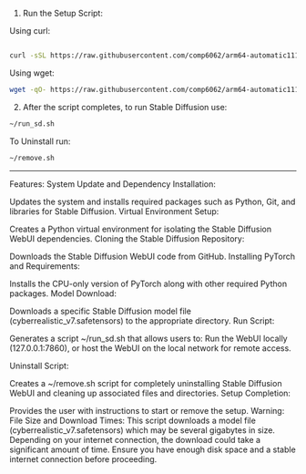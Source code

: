 1. Run the Setup Script:

Using curl:
```bash

curl -sSL https://raw.githubusercontent.com/comp6062/arm64-automatic1111/main/setup_sd.sh | bash
```
Using wget:
```bash
wget -qO- https://raw.githubusercontent.com/comp6062/arm64-automatic1111/main/setup_sd.sh | bash
```
2. After the script completes, to run Stable Diffusion use:

```bash
~/run_sd.sh
```

To Uninstall run: 

```bash
~/remove.sh
```


-----------------------------------------------------------------------------------------------------------------------



Features:
System Update and Dependency Installation:

Updates the system and installs required packages such as Python, Git, and libraries for Stable Diffusion.
Virtual Environment Setup:

Creates a Python virtual environment for isolating the Stable Diffusion WebUI dependencies.
Cloning the Stable Diffusion Repository:

Downloads the Stable Diffusion WebUI code from GitHub.
Installing PyTorch and Requirements:

Installs the CPU-only version of PyTorch along with other required Python packages.
Model Download:

Downloads a specific Stable Diffusion model file (cyberrealistic_v7.safetensors) to the appropriate directory.
Run Script:

Generates a script ~/run_sd.sh that allows users to:
Run the WebUI locally (127.0.0.1:7860), or 
host the WebUI on the local network for remote access.


Uninstall Script:

Creates a ~/remove.sh script for completely uninstalling Stable Diffusion WebUI and cleaning up associated files and directories.
Setup Completion:

Provides the user with instructions to start or remove the setup.
Warning:
File Size and Download Times: This script downloads a model file (cyberrealistic_v7.safetensors) which may be several gigabytes in size. Depending on your internet connection, the download could take a significant amount of time. Ensure you have enough disk space and a stable internet connection before proceeding.




